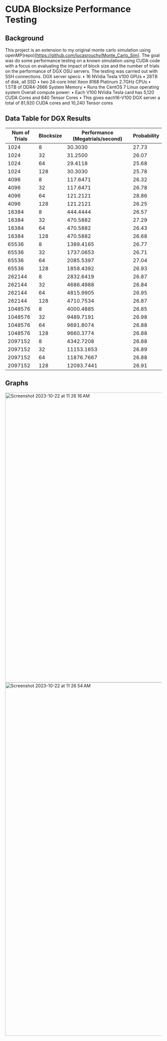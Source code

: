 # CUDA Blocksize Performance Testing

## Background

This project is an extension to my original monte carlo simulation using openMP(repo)[https://github.com/lucasrouchy/Monte_Carlo_Sim]. The goal was do some performance testing on a known simulation using CUDA code with a focus on evaluating the impact of block size and the number of trials on the performance of DGX OSU servers. The testing was carried out with SSH connections.
DGX server specs:
• 16 NVidia Tesla V100 GPUs
• 28TB of disk, all SSD
• two 24-core Intel Xeon 8168 Platinum 2.7GHz CPUs
• 1.5TB of DDR4-2666 System Memory
• Runs the CentOS 7 Linux operating system
Overall compute power:
• Each V100 NVidia Tesla card has 5,120 CUDA Cores and 640 Tensor Cores
• This gives each16-V100 DGX server a total of 81,920 CUDA cores and 10,240 Tensor cores

## Data Table for DGX Results

| Num of Trials | Blocksize | Performance (Megatrials/second) | Probability |
|---------------|-----------|--------------------------------|-------------|
| 1024          | 8         | 30.3030                        | 27.73       |
| 1024          | 32        | 31.2500                        | 26.07       |
| 1024          | 64        | 29.4118                        | 25.68       |
| 1024          | 128       | 30.3030                        | 25.78       |
| 4096          | 8         | 117.6471                       | 26.32       |
| 4096          | 32        | 117.6471                       | 26.78       |
| 4096          | 64        | 121.2121                       | 28.86       |
| 4096          | 128       | 121.2121                       | 26.25       |
| 16384         | 8         | 444.4444                       | 26.57       |
| 16384         | 32        | 470.5882                       | 27.29       |
| 16384         | 64        | 470.5882                       | 26.43       |
| 16384         | 128       | 470.5882                       | 26.68       |
| 65536         | 8         | 1389.4165                      | 26.77       |
| 65536         | 32        | 1737.0653                      | 26.71       |
| 65536         | 64        | 2085.5397                      | 27.04       |
| 65536         | 128       | 1858.4392                      | 26.93       |
| 262144        | 8         | 2832.6419                      | 26.87       |
| 262144        | 32        | 4686.4988                      | 26.84       |
| 262144        | 64        | 4815.9905                      | 26.95       |
| 262144        | 128       | 4710.7534                      | 26.87       |
| 1048576       | 8         | 4000.4885                      | 26.85       |
| 1048576       | 32        | 9489.7191                      | 26.98       |
| 1048576       | 64        | 9691.8074                      | 26.88       |
| 1048576       | 128       | 9660.3774                      | 26.88       |
| 2097152       | 8         | 4342.7208                      | 26.88       |
| 2097152       | 32        | 11153.1653                     | 26.89       |
| 2097152       | 64        | 11876.7667                     | 26.88       |
| 2097152       | 128       | 12093.7441                     | 26.91       |


## Graphs

<img width="932" alt="Screenshot 2023-10-22 at 11 26 16 AM" src="https://github.com/lucasrouchy/CUDA_blocksize_perfromance_testing/assets/55973521/ce563cd0-22a2-4be1-949e-840bd6292eb9">

<img width="1136" alt="Screenshot 2023-10-22 at 11 26 54 AM" src="https://github.com/lucasrouchy/CUDA_blocksize_perfromance_testing/assets/55973521/580f4186-0c52-4233-bbf9-8646c1788d9b">

